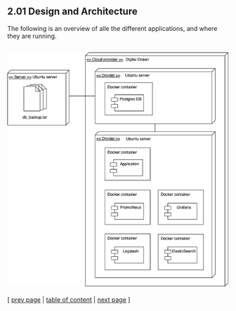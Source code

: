 ## 2.01 Design and Architecture

The following is an overview of alle the different applications, and where they are running.

![Overview of deployed components](../images/ch2-component-deployment-overview.png)
---
[ [prev page](../chapters/200_systems_perspective.md) | [table of content](../table_of_content.md) | [next page](../chapters/202_dependencies.md) ]
